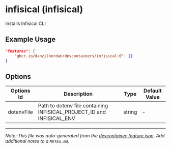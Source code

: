 
# infisical (infisical)

Installs Infisical CLI

## Example Usage

```json
"features": {
    "ghcr.io/danzilberdan/devcontainers/infisical:0": {}
}
```

## Options

| Options Id | Description | Type | Default Value |
|-----|-----|-----|-----|
| dotenvFile | Path to dotenv file containing INFISICAL_PROJECT_ID and INFISICAL_ENV | string | - |



---

_Note: This file was auto-generated from the [devcontainer-feature.json](https://github.com/danzilberdan/devcontainers/blob/main/src/infisical/devcontainer-feature.json).  Add additional notes to a `NOTES.md`._
